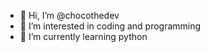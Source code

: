 - 👋 Hi, I’m @chocothedev
- 👀 I’m interested in coding and programming
- 🌱 I’m currently learning python
<!---
chocothedev/chocothedev is a ✨ special ✨ repository because its `README.md` (this file) appears on your GitHub profile.
You can click the Preview link to take a look at your changes.
--->
